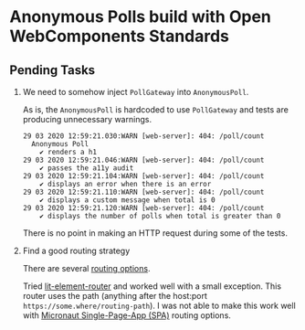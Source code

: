 # Anonymous Polls build with Open WebComponents Standards

## Pending Tasks

1. We need to somehow inject `PollGateway` into `AnonymousPoll`.

    As is, the `AnonymousPoll` is hardcoded to use `PollGateway` and tests are producing unnecessary warnings.

    ```
    29 03 2020 12:59:21.030:WARN [web-server]: 404: /poll/count
      Anonymous Poll
        ✔ renders a h1
    29 03 2020 12:59:21.046:WARN [web-server]: 404: /poll/count
        ✔ passes the a11y audit
    29 03 2020 12:59:21.104:WARN [web-server]: 404: /poll/count
        ✔ displays an error when there is an error
    29 03 2020 12:59:21.110:WARN [web-server]: 404: /poll/count
        ✔ displays a custom message when total is 0
    29 03 2020 12:59:21.120:WARN [web-server]: 404: /poll/count    
        ✔ displays the number of polls when total is greater than 0
    ```

    There is no point in making an HTTP request during some of the tests.

1. Find a good routing strategy

    There are several [routing options](https://open-wc.org/developing/routing.html).
    
    Tried [lit-element-router](https://github.com/hamedasemi/lit-element-router) and worked well with a small exception.  This router uses the path (anything after the host:port `https://some.where/routing-path`).  I was not able to make this work well with [Micronaut Single-Page-App (SPA)](https://guides.micronaut.io/micronaut-spa-react/guide/index.html) routing options.
